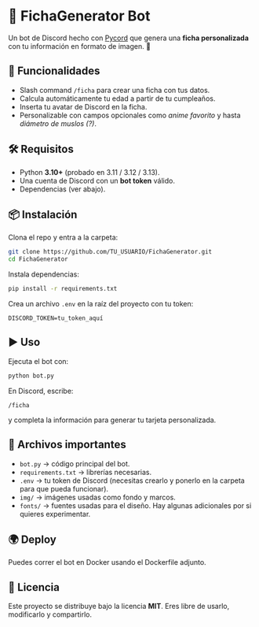# 📌 FichaGenerator Bot

Un bot de Discord hecho con [Pycord](https://docs.pycord.dev) que genera una **ficha personalizada** con tu información en formato de imagen. 🎨

## 🚀 Funcionalidades

* Slash command `/ficha` para crear una ficha con tus datos.
* Calcula automáticamente tu edad a partir de tu cumpleaños.
* Inserta tu avatar de Discord en la ficha.
* Personalizable con campos opcionales como *anime favorito* y hasta *diámetro de muslos (?)*.

## 🛠️ Requisitos

* Python **3.10+** (probado en 3.11 / 3.12 / 3.13).
* Una cuenta de Discord con un **bot token** válido.
* Dependencias (ver abajo).

## 📦 Instalación

Clona el repo y entra a la carpeta:

```bash
git clone https://github.com/TU_USUARIO/FichaGenerator.git
cd FichaGenerator
```

Instala dependencias:

```bash
pip install -r requirements.txt
```

Crea un archivo `.env` en la raíz del proyecto con tu token:

```
DISCORD_TOKEN=tu_token_aquí
```

## ▶️ Uso

Ejecuta el bot con:

```bash
python bot.py
```

En Discord, escribe:

```
/ficha
```

y completa la información para generar tu tarjeta personalizada.

## 📁 Archivos importantes

* `bot.py` → código principal del bot.
* `requirements.txt` → librerías necesarias.
* `.env` → tu token de Discord (necesitas crearlo y ponerlo en la carpeta para que pueda funcionar).
* `img/` → imágenes usadas como fondo y marcos.
* `fonts/` → fuentes usadas para el diseño. Hay algunas adicionales por si quieres experimentar.

## 🌍 Deploy

Puedes correr el bot en Docker usando el Dockerfile adjunto.

## 📜 Licencia

Este proyecto se distribuye bajo la licencia **MIT**.
Eres libre de usarlo, modificarlo y compartirlo.
